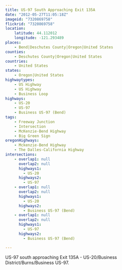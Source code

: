 ```yaml
---
title: US-97 South Approaching Exit 135A
date: "2012-05-27T11:05:18Z"
imageid: "7320869758"
flickrid: "7320869758"
location:
    latitude: 44.112012
    longitude: -121.293489
places:
    - Bend|Deschutes County|Oregon|United States
counties:
    - Deschutes County|Oregon|United States
countries:
    - United States
states:
    - Oregon|United States
highwaytypes:
    - US Highway
    - US Highway
    - Business Loop
highways:
    - US-20
    - US-97
    - Business US-97 (Bend)
tags:
    - Freeway Junction
    - Intersection
    - McKenzie-Bend Highway
    - Big Green Sign
oregonHighways:
    - Mckenzie-Bend Highway
    - The Dalles-California Highway
intersections:
    - overlap1: null
      overlap2: null
      highways1:
        - US-20
      highways2:
        - US-97
    - overlap1: null
      overlap2: null
      highways1:
        - US-20
      highways2:
        - Business US-97 (Bend)
    - overlap1: null
      overlap2: null
      highways1:
        - US-97
      highways2:
        - Business US-97 (Bend)

---
```

US-97 south approaching Exit 135A - US-20/Business District/Burns/Business US-97.